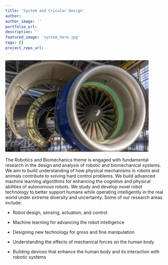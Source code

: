 ```yaml
---
title: 'System and Cricular Design'
author:
author_image: ''
portfolio_url:
description: ''
featured_image: 'system_hero.jpg'
tags: []
project_repo_url:
---
```

![](./system_hero.jpg)

The Robotics and Biomechanics theme is engaged with fundamental research in the design and analysis of robotic and biomechanical systems. We aim to build understanding of how physical mechanisms in robots and animals contribute to solving hard control problems. We build advanced machine learning algorithms for enhancing the cognitive and physical abilities of autonomous robots. We study and develop novel robot technology to better support humans while operating intelligently in the real world under extreme diversity and uncertainty. Some of our research areas include:

* Robot design, sensing, actuation, and control

* Machine learning for advancing the robot intelligence

* Designing new technology for gross and fine manipulation

* Understanding the effects of mechanical forces on the human body

* Building devices that enhance the human body and its interaction with robotic systems

